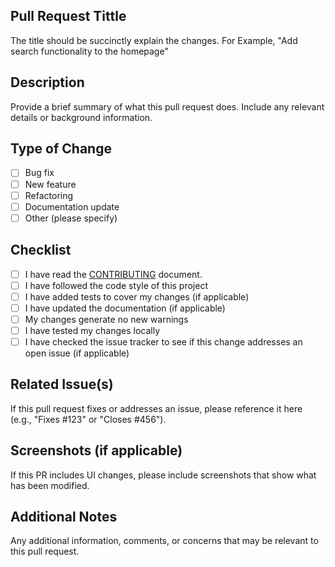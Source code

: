 ## Pull Request Tittle
The title should be succinctly explain the changes. For Example, "Add search functionality to the homepage"

## Description
Provide a brief summary of what this pull request does. Include any relevant details or background information.

## Type of Change
<!-- Please select one or more of the following types of changes: -->
- [ ] Bug fix
- [ ] New feature
- [ ] Refactoring
- [ ] Documentation update
- [ ] Other (please specify)

## Checklist
<!-- Before submitting, please ensure you have completed the following: -->
- [ ] I have read the [CONTRIBUTING](LINK_TO_CONTRIBUTING.MD) document.
- [ ] I have followed the code style of this project
- [ ] I have added tests to cover my changes (if applicable)
- [ ] I have updated the documentation (if applicable)
- [ ] My changes generate no new warnings
- [ ] I have tested my changes locally
- [ ] I have checked the issue tracker to see if this change addresses an open issue (if applicable)

## Related Issue(s)
If this pull request fixes or addresses an issue, please reference it here (e.g., "Fixes #123" or "Closes #456").

## Screenshots (if applicable)
If this PR includes UI changes, please include screenshots that show what has been modified.

## Additional Notes
Any additional information, comments, or concerns that may be relevant to this pull request.
